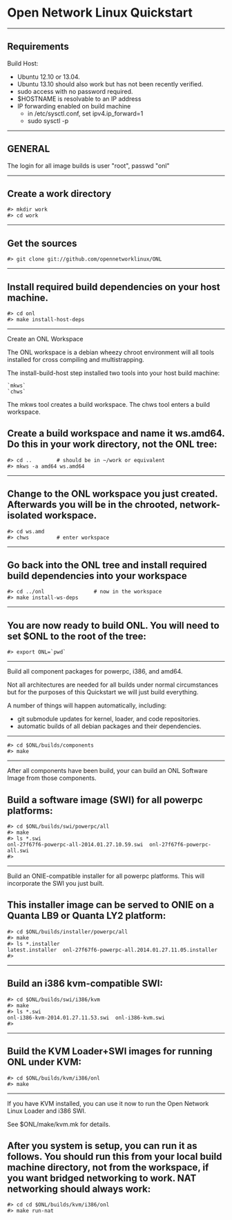 Open Network Linux Quickstart
=============================

------------------------------------------------------------
Requirements
------------------------------------------------------------
Build Host:
- Ubuntu 12.10 or 13.04.
- Ubuntu 13.10 should also work but has not
  been recently verified.
- sudo access with no password required.
- $HOSTNAME is resolvable to an IP address
- IP forwarding enabled on build machine
	* in /etc/sysctl.conf, set ipv4.ip_forward=1
	* sudo sysctl -p

------------------------------------------------------------
GENERAL
------------------------------------------------------------
The login for all image builds is user "root", passwd "onl"


------------------------------------------------------------
Create a work directory
------------------------------------------------------------
    #> mkdir work
    #> cd work

------------------------------------------------------------
Get the sources
------------------------------------------------------------
    #> git clone git://github.com/opennetworklinux/ONL


------------------------------------------------------------
Install required build dependencies on your host machine.
------------------------------------------------------------
    #> cd onl
    #> make install-host-deps


------------------------------------------------------------
Create an ONL Workspace

The ONL workspace is a debian wheezy chroot environment
will all tools installed for cross compiling and
multistrapping.

The install-build-host step installed two tools into your
host build machine:

    `mkws`
    `chws`

The mkws tool creates a build workspace.
The chws tool enters a build workspace.

Create a build workspace and name it ws.amd64.
Do this in your work directory, not the ONL tree:
------------------------------------------------------------
    #> cd ..		# should be in ~/work or equivalent
    #> mkws -a amd64 ws.amd64




------------------------------------------------------------
Change to the ONL workspace you just created.
Afterwards you will be in the chrooted, network-isolated
workspace.
------------------------------------------------------------
    #> cd ws.amd
    #> chws         # enter workspace


------------------------------------------------------------
Go back into the ONL tree and install required build
dependencies into your workspace
------------------------------------------------------------
    #> cd ../onl                # now in the workspace
    #> make install-ws-deps


------------------------------------------------------------
You are now ready to build ONL.
You will need to set $ONL to the root of the tree:
------------------------------------------------------------
    #> export ONL=`pwd`

------------------------------------------------------------
Build all component packages for powerpc, i386, and amd64.

Not all architectures are needed for all builds under
normal circumstances but for the purposes of this Quickstart
we will just build everything.

A number of things will happen automatically, including:
- git submodule updates for kernel, loader, and code repositories.
- automatic builds of all debian packages and their dependencies.

------------------------------------------------------------
    #> cd $ONL/builds/components
    #> make


------------------------------------------------------------
After all components have been build, your can build an ONL
Software Image from those components.

Build a software image (SWI) for all powerpc platforms:
------------------------------------------------------------
    #> cd $ONL/builds/swi/powerpc/all
    #> make
    #> ls *.swi
    onl-27f67f6-powerpc-all-2014.01.27.10.59.swi  onl-27f67f6-powerpc-all.swi
    #>

------------------------------------------------------------
Build an ONIE-compatible installer for all powerpc platforms.
This will incorporate the SWI you just built.

This installer image can be served to ONIE on a Quanta LB9
or Quanta LY2 platform:
------------------------------------------------------------
    #> cd $ONL/builds/installer/powerpc/all
    #> make
    #> ls *.installer
    latest.installer  onl-27f67f6-powerpc-all.2014.01.27.11.05.installer
    #>



------------------------------------------------------------
Build an i386 kvm-compatible SWI:
------------------------------------------------------------
    #> cd $ONL/builds/swi/i386/kvm
    #> make
    #> ls *.swi
    onl-i386-kvm-2014.01.27.11.53.swi  onl-i386-kvm.swi
    #>



------------------------------------------------------------
Build the KVM Loader+SWI images for running ONL under KVM:
------------------------------------------------------------
    #> cd $ONL/builds/kvm/i386/onl
    #> make


------------------------------------------------------------
If you have KVM installed, you can use it now to run
the Open Network Linux Loader and i386 SWI.

See $ONL/make/kvm.mk for details.

After you system is setup, you can run it as follows.
You should run this from your local build machine directory,
not from the workspace, if you want bridged networking to work.
NAT networking should always work:
------------------------------------------------------------
    #> cd cd $ONL/builds/kvm/i386/onl
    #> make run-nat


